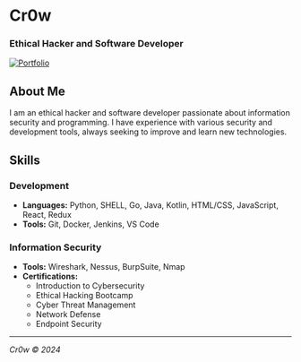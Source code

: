 # Cr0w

### Ethical Hacker and Software Developer

[![Portfolio](https://img.shields.io/badge/Portfolio-000000?style=for-the-badge&logo=github&logoColor=white)](https://cr0w-root.github.io/)

## About Me

I am an ethical hacker and software developer passionate about information security and programming. I have experience with various security and development tools, always seeking to improve and learn new technologies.

## Skills

### Development
- **Languages:** Python, SHELL, Go, Java, Kotlin, HTML/CSS, JavaScript, React, Redux
- **Tools:** Git, Docker, Jenkins, VS Code

### Information Security
- **Tools:** Wireshark, Nessus, BurpSuite, Nmap
- **Certifications:**
  - Introduction to Cybersecurity
  - Ethical Hacking Bootcamp
  - Cyber Threat Management
  - Network Defense
  - Endpoint Security

---

_Cr0w © 2024_
